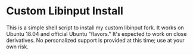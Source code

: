 # Custom Libinput Install

This is a simple shell script to install my custom libinput fork. It works on Ubuntu 18.04 and official Ubuntu "flavors." It's expected to work on close derivatives. No personalized support is provided at this time; use at your own risk.
